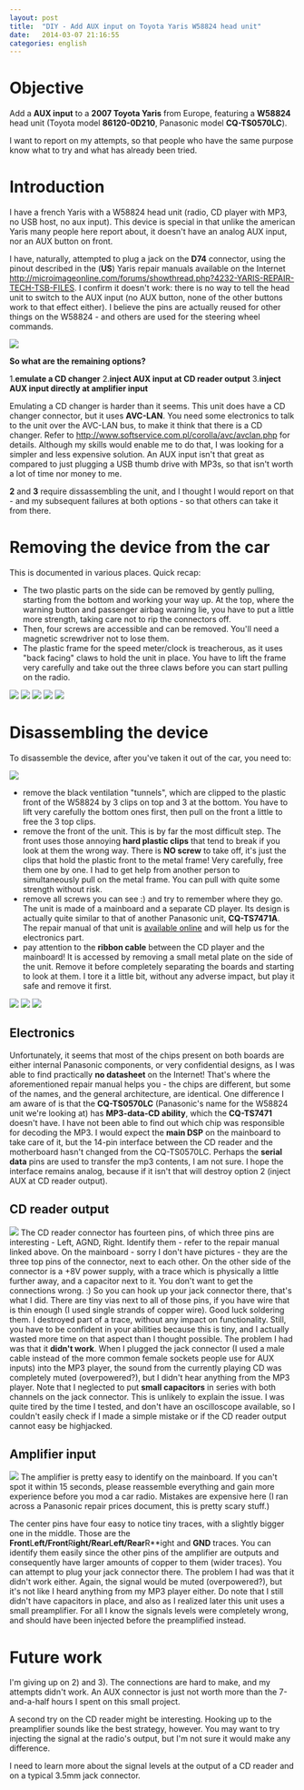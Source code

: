 ```yaml
---
layout: post
title:  "DIY - Add AUX input on Toyota Yaris W58824 head unit"
date:   2014-03-07 21:16:55
categories: english
---
```


# Objective

Add a **AUX input** to a **2007 Toyota Yaris** from Europe, featuring a **W58824** head unit (Toyota model **86120-0D210**, Panasonic model **CQ-TS0570LC**).

I want to report on my attempts, so that people who have the same purpose know what to try and what has already been tried.

# Introduction
I have a french Yaris with a W58824 head unit (radio, CD player with MP3, no USB host, no aux input). This device is special in that unlike the american Yaris many people here report about, it doesn't have an analog AUX input, nor an AUX button on front.

I have, naturally, attempted to plug a jack on the **D74** connector, using the pinout described in the (**US**) Yaris repair manuals available on the Internet <http://microimageonline.com/forums/showthread.php?4232-YARIS-REPAIR-TECH-TSB-FILES>. I confirm it doesn't work: there is no way to tell the head unit to switch to the AUX input (no AUX button, none of the other buttons work to that effect either). I believe the pins are actually reused for other things on the W58824 - and others are used for the steering wheel commands.

<a title="D74 used for steering wheel controls" href="data/w58824/conn_SW.jpg"><img src="data/w58824/conn_SW-thumb.jpg"/></a>

**So what are the remaining options?**

1.**emulate a CD changer**
2.**inject AUX input at CD reader output**
3.**inject AUX input directly at amplifier input**

Emulating a CD changer is harder than it seems. This unit does have a CD changer connector, but it uses **AVC-LAN**. You need some electronics to talk to the unit over the AVC-LAN bus, to make it think that there is a CD changer. Refer to <http://www.softservice.com.pl/corolla/avc/avclan.php> for details. Although my skills would enable me to do that, I was looking for a simpler and less expensive solution. An AUX input isn't that great as compared to just plugging a USB thumb drive with MP3s, so that isn't worth a lot of time nor money to me.

**2** and **3** require dissassembling the unit, and I thought I would report on that - and my subsequent failures at both options - so that others can take it from there.

# Removing the device from the car

This is documented in various places. Quick recap:
- The two plastic parts on the side can be removed by gently pulling, starting from the bottom and working your way up. At the top, where the warning button and passenger airbag warning lie, you have to put a little more strength, taking care not to rip the connectors off.
- Then, four screws are accessible and can be removed. You'll need a magnetic screwdriver not to lose them.
- The plastic frame for the speed meter/clock is treacherous, as it uses "back facing" claws to hold the unit in place. You have to lift the frame very carefully and take out the three claws before you can start pulling on the radio.

<a href="data/w58824/front.jpg"><img src="data/w58824/front-thumb.jpg"/></a>
<a title="back_connected-thumb.jpg" href="data/w58824/back_connected.jpg"><img src="data/w58824/back_connected-thumb.jpg"/></a>
<a title="conn_main1-thumb.jpg" href="data/w58824/conn_main1.jpg"><img src="data/w58824/conn_main1-thumb.jpg"/></a>
<a title="conn_main1p-thumb.jpg" href="data/w58824/conn_main1p.jpg"><img src="data/w58824/conn_main1p-thumb.jpg"/></a>
<a title="conn_main2-thumb.jpg" href="data/w58824/conn_main2.jpg"><img src="data/w58824/conn_main2-thumb.jpg"/></a>

# Disassembling the device
To disassemble the device, after you've taken it out of the car, you need to:

<a title="back-thumb.jpg" href="data/w58824/back.jpg"><img src="data/w58824/back-thumb.jpg"/></a>

- remove the black ventilation "tunnels", which are clipped to the plastic front of the W58824 by 3 clips on top and 3 at the bottom. You have to lift very carefully the bottom ones first, then pull on the front a little to free the 3 top clips.
- remove the front of the unit. This is by far the most difficult step. The front uses those annoying **hard plastic clips** that tend to break if you look at them the wrong way. There is **NO screw** to take off, it's just the clips that hold the plastic front to the metal frame! Very carefully, free them one by one. I had to get help from another person to simultaneously pull on the metal frame. You can pull with quite some strength without risk.
- remove all screws you can see :) and try to remember where they go. The unit is made of a mainboard and a separate CD player. Its design is actually quite similar to that of another Panasonic unit, **CQ-TS7471A**. The repair manual of that unit is [available online](http://www.s-manuals.com/pdf/car_audio/panasonic/panasonic_cq-ts7471a_%28toyota%29_service_manual.pdf) and will help us for the electronics part.
- pay attention to the **ribbon cable** between the CD player and the mainboard! It is accessed by removing a small metal plate on the side of the unit. Remove it before completely separating the boards and starting to look at them. I tore it a little bit, without any adverse impact, but play it safe and remove it first.

<a title="front-noplastic-thumb.jpg" href="data/w58824/front-noplastic.jpg"><img src="data/w58824/front-noplastic-thumb.jpg"/></a>
<a title="side-thumb.jpg" href="data/w58824/side.jpg"><img src="data/w58824/side-thumb.jpg"/></a>
<a title="side2-thumb.jpg" href="data/w58824/side2.jpg"><img src="data/w58824/side2-thumb.jpg"/></a>

## Electronics

Unfortunately, it seems that most of the chips present on both boards are either internal Panasonic components, or very confidential designs, as I was able to find practically **no datasheet** on the Internet!
That's where the aforementioned repair manual helps you - the chips are different, but some of the names, and the general architecture, are identical.
One difference I am aware of is that the **CQ-TS0570LC** (Panasonic's name for the W58824 unit we're looking at) has **MP3-data-CD ability**, which the **CQ-TS7471** doesn't have. I have not been able to find out which chip was responsible for decoding the MP3. I would expect the **main DSP** on the mainboard to take care of it, but the 14-pin interface between the CD reader and the motherboard hasn't changed from the CQ-TS0570LC.
Perhaps the **serial data** pins are used to transfer the mp3 contents, I am not sure. I hope the interface remains analog, because if it isn't that will destroy option 2 (inject AUX at CD reader output).

## CD reader output

<a title="cdreader_board-thumb.jpg" href="data/w58824/cdreader_board.jpg"><img src="data/w58824/cdreader_board-thumb.jpg"/></a>
The CD reader connector has fourteen pins, of which three pins are interesting - Left, AGND, Right. Identify them - refer to the repair manual linked above. On the mainboard - sorry I don't have pictures - they are the three top pins of the connector, next to each other. On the other side of the connector is a +8V power supply, with a trace which is physically a little further away, and a capacitor next to it. You don't want to get the connections wrong. :)
So you can hook up your jack connector there, that's what I did. There are tiny vias next to all of those pins, if you have wire that is thin enough (I used single strands of copper wire). Good luck soldering them. I destroyed part of a trace, without any impact on functionality. Still, you have to be confident in your abilities because this is tiny, and I actually wasted more time on that aspect than I thought possible.
The problem I had was that it **didn't work**. When I plugged the jack connector (I used a male cable instead of the more common female sockets people use for AUX inputs) into the MP3 player, the sound from the currently playing CD was completely muted (overpowered?), but I didn't hear anything from the MP3 player. Note that I neglected to put **small capacitors** in series with both channels on the jack connector. This is unlikely to explain the issue. I was quite tired by the time I tested, and don't have an oscilloscope available, so I couldn't easily check if I made a simple mistake or if the CD reader output cannot easy be highjacked.

## Amplifier input

<a title="mainboard-thumb.jpg" href="data/w58824/mainboard.jpg"><img src="data/w58824/mainboard-thumb.jpg"/></a>
The amplifier is pretty easy to identify on the mainboard. If you can't spot it within 15 seconds, please reassemble everything and gain more experience before you mod a car radio. Mistakes are expensive here (I ran across a Panasonic repair prices document, this is pretty scary stuff.)

The center pins have four easy to notice tiny traces, with a slightly bigger one in the middle. Those are the **Front**L**eft/**F**ront**R**ight/**R**ear**L**eft/**Re**ar**R**ight and **GND** traces. You can identify them easily since the other pins of the amplifier are outputs and consequently have larger amounts of copper to them (wider traces). You can attempt to plug your jack connector there.
The problem I had was that it didn't work either. Again, the signal would be muted (overpowered?), but it's not like I heard anything from my MP3 player either. Do note that I still didn't have capacitors in place, and also as I realized later this unit uses a small preamplifier. For all I know the signals levels were completely wrong, and should have been injected before the preamplified instead.

# Future work

I'm giving up on 2) and 3). The connections are hard to make, and my attempts didn't work. An AUX connector is just not worth more than the 7-and-a-half hours I spent on this small project.

A second try on the CD reader might be interesting. Hooking up to the preamplifier sounds like the best strategy, however.
You may want to try injecting the signal at the radio's output, but I'm not sure it would make any difference.

I need to learn more about the signal levels at the output of a CD reader and on a typical 3.5mm jack connector.

<script>
$(document).ready(function() {
		$("a[href$='.jpg'],a[href$='.jpeg'],a[href$='.png'],a[href$='.gif']").attr('rel', 'gallery').fancybox();
    });
</script>
